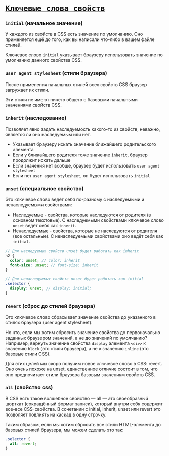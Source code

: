 # [`Ключевые слова свойств`](../index.md)

### `initial` (начальное значение)

У каждого из свойств в CSS есть значение по умолчанию. Оно применяется ещё до того, как вы написали что-либо в вашем файле стилей.

Ключевое слово `initial` указывает браузеру использовать значение по умолчанию данного свойства CSS.

### `user agent stylesheet` (cтили браузера)

После применения начальных стилей всех свойств CSS браузер загружает их стили.

Эти стили не имеют ничего общего с базовыми начальными значениями свойств CSS.

### `inherit` (наследование)

Позволяет явно задать наследуемость какого-то из свойств, неважно, является ли оно наследуемым или нет.

- Указывает браузеру искать значение ближайшего родительского элемента
- Если у ближайшего родителя тоже значение `inherit`, браузер продолжит искать дальше
- Если значения нет вообще, браузер будет использовать `user agent stylesheet`
- Если нет `user agent stylesheet`, он будет использовать `initial`

### `unset` (cпециальное свойство)

Это ключевое слово ведёт себя по-разному с наследуемыми и ненаследуемыми свойствами:

- Наследуемые - свойства, которые наследуются от родителя (в основном текстовые). С наследуемыми свойствами ключевое слово `unset` ведёт себя как `inherit`.
- Ненаследуемые - свойства, которые не наследуются от родителя (все остальные). С ненаследуемыми свойствами оно ведёт себя как `initial`.

```scss
// Для наследуемых свойств unset будет работать как inherit
h2 {
  color: unset; // color: inherit
  font-size: unset; // font-size: inherit
}

// Для ненаследуемых свойств unset будет работать как initial
.selector {
  display: unset; // display: initial;
}
```

### `revert` (cброс до стилей браузера)

Это ключевое слово сбрасывает значение свойства до указанного в стилях браузера (user agent stylesheet).

Но что, если мы хотим сбросить значение свойства до первоначально заданных браузером значений, а не до значений по умолчанию? Например, вернуть значение свойства `display` элемента `<div>` к значению `block` (это стили браузера), а не к значению `inline` (это базовые стили CSS).

Для этих целей мы скоро получим новое ключевое слово в CSS: revert. Оно очень похоже на unset, единственное отличие состоит в том, что оно предпочитает стили браузера базовым значениям свойств CSS.

### `all` (свойство css)

В CSS есть такое волшебное свойство — all — это своеобразный шорткат (сокращённый формат записи), который внутри себя содержит все-все CSS-свойства. В сочетании с initial, inherit, unset или revert это позволяет повлиять на каскад в одну строчку.

Таким образом, если мы хотим сбросить все стили HTML-элемента до базовых стилей браузера, мы можем сделать это так:

```scss
.selector {
  all: revert;
}
```
